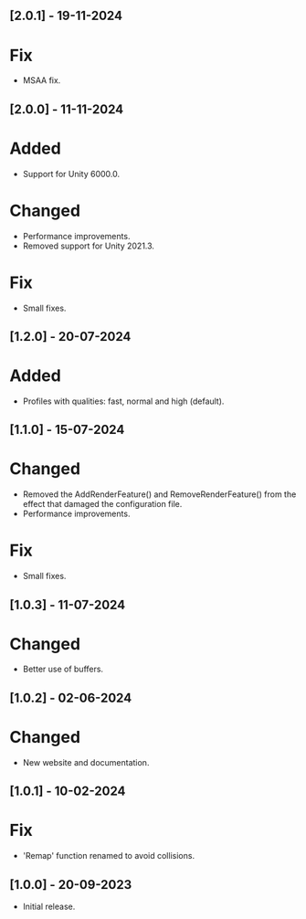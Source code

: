 ## [2.0.1] - 19-11-2024

# Fix
- MSAA fix.

## [2.0.0] - 11-11-2024

# Added
- Support for Unity 6000.0.

# Changed
- Performance improvements.
- Removed support for Unity 2021.3.

# Fix
- Small fixes.

## [1.2.0] - 20-07-2024

# Added
- Profiles with qualities: fast, normal and high (default).

## [1.1.0] - 15-07-2024

# Changed
- Removed the AddRenderFeature() and RemoveRenderFeature() from the effect that damaged the configuration file.
- Performance improvements.

# Fix
- Small fixes.

## [1.0.3] - 11-07-2024

# Changed
- Better use of buffers.

## [1.0.2] - 02-06-2024

# Changed
- New website and documentation.

## [1.0.1] - 10-02-2024

# Fix
- 'Remap' function renamed to avoid collisions.

## [1.0.0] - 20-09-2023

- Initial release.